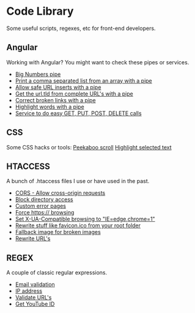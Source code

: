 # Code Library
Some useful scripts, regexes, etc for front-end developers.

## Angular
Working with Angular? You might want to check these pipes or services.
- [Big Numbers pipe](https://github.com/donotfold/code-library/blob/master/angular/pipes/bigNumbers.md)
- [Print a comma separated list from an array with a pipe](https://github.com/donotfold/code-library/blob/master/angular/pipes/csList.md)
- [Allow safe URL inserts with a pipe](https://github.com/donotfold/code-library/blob/master/angular/pipes/safeUrl.md)
- [Get the url.tld from complete URL's with a pipe](https://github.com/donotfold/code-library/blob/master/angular/pipes/urlDomain.md)
- [Correct broken links with a pipe](https://github.com/donotfold/code-library/blob/master/angular/pipes/urlFixer.md)
- [Highlight words with a pipe](https://github.com/donotfold/code-library/blob/master/angular/pipes/wordHighlighter.md)
- [Service to do easy GET, PUT, POST, DELETE calls](https://github.com/donotfold/code-library/blob/master/angular/services/apicall.md)

## CSS
Some CSS hacks or tools:
[Peekaboo scroll](https://github.com/donotfold/code-library/tree/master/css/peekABooScroll)
[Highlight selected text](https://github.com/donotfold/code-library/tree/master/css/selectionMarkup)

## HTACCESS
A bunch of .htaccess files I use or have used in the past.
- [CORS - Allow cross-origin requests](https://github.com/donotfold/code-library/blob/master/htaccess/CORS.md)
- [Block directory access](https://github.com/donotfold/code-library/blob/master/htaccess/blockDirectoryAccess.md)
- [Custom error pages](https://github.com/donotfold/code-library/blob/master/htaccess/customErrorPages.md)
- [Force https:// browsing](https://github.com/donotfold/code-library/blob/master/htaccess/forceHttps.md)
- [Set X-UA-Compatible browsing to "IE=edge,chrome=1"](https://github.com/donotfold/code-library/blob/master/htaccess/forceIEtoChrome.md)
- [Rewrite stuff like favicon.ico from your root folder](https://github.com/donotfold/code-library/blob/master/htaccess/rewriteIcons.md)
- [Fallback image for broken images](https://github.com/donotfold/code-library/blob/master/htaccess/rewriteImages.md)
- [Rewrite URL's](https://github.com/donotfold/code-library/blob/master/htaccess/rewriteToQueryVar.md)

## REGEX
A couple of classic regular expressions.
- [Email validation](https://github.com/donotfold/code-library/tree/master/regex/email)
- [IP address](https://github.com/donotfold/code-library/tree/master/regex/ipAddress)
- [Validate URL's](https://github.com/donotfold/code-library/tree/master/regex/url)
- [Get YouTube ID](https://github.com/donotfold/code-library/tree/master/regex/youtubeID)
